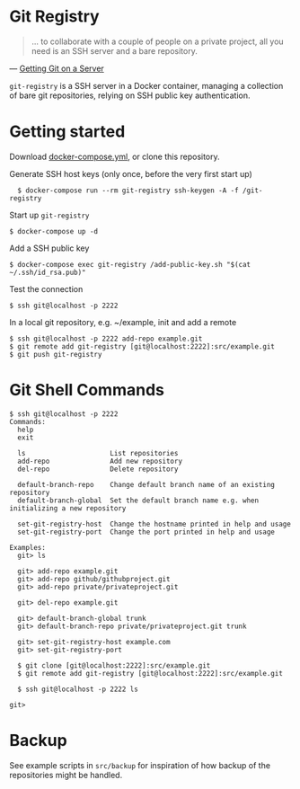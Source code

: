 # Git Registry

> ... to collaborate with a couple of people on a private project, all you need is an SSH server and a bare repository.

— [Getting Git on a Server](https://git-scm.com/book/en/v2/Git-on-the-Server-Getting-Git-on-a-Server)

`git-registry` is a SSH server in a Docker container, managing a collection of bare git repositories, relying on SSH public key authentication.

# Getting started

Download [docker-compose.yml](https://github.com/JessThrysoee/git-registry/blob/main/docker-compose.yml), or clone this repository.

Generate SSH host keys (only once, before the very first start up)

      $ docker-compose run --rm git-registry ssh-keygen -A -f /git-registry

Start up `git-registry`

    $ docker-compose up -d

Add a SSH public key

    $ docker-compose exec git-registry /add-public-key.sh "$(cat ~/.ssh/id_rsa.pub)"

Test the connection

    $ ssh git@localhost -p 2222

In a local git repository, e.g. ~/example, init and add a remote

    $ ssh git@localhost -p 2222 add-repo example.git
    $ git remote add git-registry [git@localhost:2222]:src/example.git
    $ git push git-registry

# Git Shell Commands

    $ ssh git@localhost -p 2222
    Commands:
      help
      exit

      ls                     List repositories
      add-repo               Add new repository
      del-repo               Delete repository

      default-branch-repo    Change default branch name of an existing repository
      default-branch-global  Set the default branch name e.g. when initializing a new repository

      set-git-registry-host  Change the hostname printed in help and usage
      set-git-registry-port  Change the port printed in help and usage

    Examples:
      git> ls

      git> add-repo example.git
      git> add-repo github/githubproject.git
      git> add-repo private/privateproject.git

      git> del-repo example.git

      git> default-branch-global trunk
      git> default-branch-repo private/privateproject.git trunk

      git> set-git-registry-host example.com
      git> set-git-registry-port

      $ git clone [git@localhost:2222]:src/example.git
      $ git remote add git-registry [git@localhost:2222]:src/example.git

      $ ssh git@localhost -p 2222 ls

    git>

# Backup

See example scripts in `src/backup` for inspiration of how backup of the repositories might be handled.
